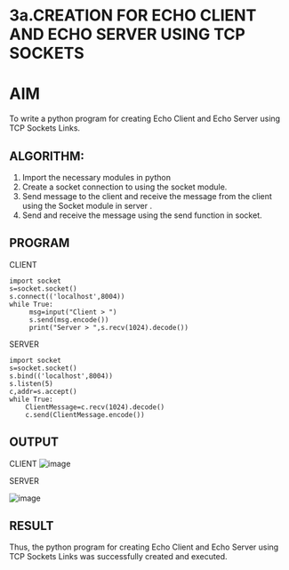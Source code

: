 # 3a.CREATION FOR ECHO CLIENT AND ECHO SERVER USING TCP SOCKETS
# AIM
To write a python program for creating Echo Client and Echo Server using TCP
Sockets Links.
## ALGORITHM:
1. Import the necessary modules in python
2. Create a socket connection to using the socket module.
3. Send message to the client and receive the message from the client using the Socket module in
 server .
4. Send and receive the message using the send function in socket.
## PROGRAM

CLIENT 
```
import socket
s=socket.socket()
s.connect(('localhost',8004))
while True:
     msg=input("Client > ")
     s.send(msg.encode())
     print("Server > ",s.recv(1024).decode())
```

SERVER
```
import socket
s=socket.socket()
s.bind(('localhost',8004))
s.listen(5)
c,addr=s.accept()
while True:
    ClientMessage=c.recv(1024).decode()
    c.send(ClientMessage.encode())  

```

## OUTPUT


CLIENT
![image](https://github.com/user-attachments/assets/3afb8dc9-0596-4f0a-8787-bd04d435cb7a)





SERVER

![image](https://github.com/user-attachments/assets/b6dc6d3c-6909-427d-a246-74b2f57b39e1)




## RESULT
Thus, the python program for creating Echo Client and Echo Server using TCP Sockets Links 
was successfully created and executed.

